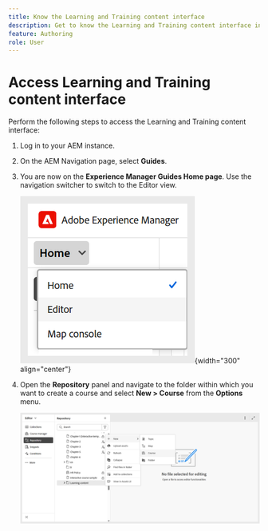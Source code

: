 ```yaml
---
title: Know the Learning and Training content interface 
description: Get to know the Learning and Training content interface in Adobe Experience Manager Guides.  
feature: Authoring 
role: User
---
```

# Access Learning and Training content interface 

Perform the following steps to access the Learning and Training content interface:  

1. Log in to your AEM instance. 
2. On the AEM Navigation page, select **Guides**. 
3. You are now on the **Experience Manager Guides Home page**. Use the navigation switcher to switch to the Editor view.  

    ![](assets/aem-navigation-switcher.png){width="300" align="center"}

4. Open the **Repository** panel and navigate to the folder within which you want to create a course and select **New > Course** from the **Options** menu. 

    ![](assets/create-new-course.png)

 

 



    
